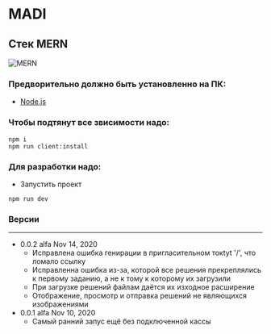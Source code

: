 # MADI
Стек MERN
------------------
![MERN](https://miro.medium.com/max/2800/0*QrGJeWvArCjF2BuV.jpg)

### Предворительно должно быть установленно на ПК:
- [Node.js](https://nodejs.org/en/)

### Чтобы подтянут все звисимости надо:
```
npm i
npm run client:install
```

### Для разработки надо:

- Запустить проект 
```
npm run dev
```



### Версии
------------------
- 0.0.2 alfa Nov 14, 2020
  - Исправлена ошибка генирации в пригласительном токtyt '/', что ломало ссылку
  - Исправленна ошибка из-за, которой все решения прекреплялись к первому заданию, а не к тому к которому их загрузили
  - При загрузке решений файлам даётся их изходное расширение
  - Отображение, просмотр и отправка решений не являющихся изображениями
- 0.0.1 alfa Nov 10, 2020
  - Самый ранний запус ещё без подключенной кассы

